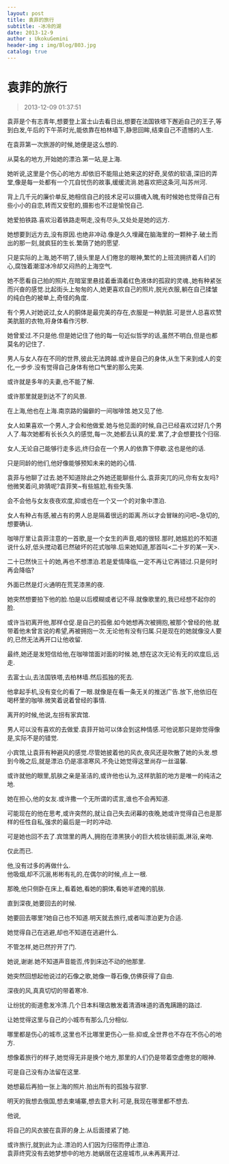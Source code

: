 ```yaml
---
layout: post
title: 袁菲的旅行
subtitle: -冰冷的湖
date: 2013-12-9
author : UkokuGemini
header-img : img/Blog/B03.jpg
catalog: true
---
```

# 袁菲的旅行
> 2013-12-09 01:37:51


袁菲是个有志青年,想要登上富士山去看日出,想要在法国铁塔下邂逅自己的王子,等到白发,午后的下午茶时光,能依靠在柏林墙下,静思回眸,结束自己不遗憾的人生.  
  
在袁菲第一次旅游的时候,她便是这么想的.  
  
从莫名的地方,开始她的漂泊.第一站,是上海.  
  
她听说,这里是个伤心的地方.却依旧不能阻止她来这的好奇,吴侬的软语,深旧的弄堂,像是每一处都有一个兀自忧伤的故事,缓缓流淌.她喜欢把这条河,叫苏州河.  
  
背上几千元的廉价单反,她相信自己的技术足可以摄魂入魄,有时候她也觉得自己有些小小的自恋,转而又安慰的,摄影也不过是愉悦自己.  
  
她爱拍铁路.喜欢沿着铁路走啊走,没有尽头,又处处是她的远方.  
  
她想要到远方去,没有原因.也绝非冲动.像是久久埋藏在脑海里的一颗种子.破土而出的那一刻,就疯狂的生长.繁荫了她的愿望.  
  
只是实际的上海,她不明了,镜头里是人们倦怠的眼神,繁忙的上班流拥挤着人们的心,腐蚀着潮湿冰冷却又闷热的上海空气.  
  
她不愿看自己拍的照片,在暗室里悬挂着垂滴着红色液体的孤寂的灵魂.,她有种紧张而兴奋的感觉.比起街头上匆匆的人,她更喜欢自己的照片,脱光衣服,躺在自己揉皱的纯白色的被单上,奇怪的角度.  
  
有个男人对她说过,女人的胴体是最完美的存在,衣服是一种肮脏.可是世人总喜欢赞美肮脏的衣物,将身体看作污秽.  
  
她曾爱过.不只是他.但是她记住了他的每一句近似哲学的话,虽然不明白,但是也都莫名的记住了.  
  
男人与女人存在不同的世界,彼此无法跨越.或许是自己的身体,从生下来到成人的变化,一步步.没有觉得自己身体有他口气里的那么完美.  
  
或许就是多年的夫妻,也不能了解.  
  
或许那里就是到达不了的风景.  
  
在上海,他也在上海.南京路的偏僻的一间咖啡馆.她又见了他.  
  
女人如果喜欢一个男人,才会和他做爱.她与他见面的时候,自己已经喜欢过好几个男人了.每次她都有长长久久的感觉,每一次,她都去认真的爱.累了,才会想要找个归宿.  
  
女人,无论自己能够行走多远,终归会在一个男人的依靠下停歇.这也是他的话.  
  
只是同龄的他们,他好像能够预知未来的她的心情.  
  
袁菲与他聊了过去.她不知道除此之外她还能聊些什么.袁菲突兀的问,你有女友吗?他微笑着问,妳猜呢?袁菲笑~有些尴尬,有些失落.  
  
会不会他与女友夜夜欢度,抑或也在一个又一个的对象中漂泊.  
  
女人有种占有感,被占有的男人总是隔着很远的距离.所以才会冒昧的问吧~急切的,想要确认.  
  
咖啡厅里让袁菲注意的一首歌,是一个女生的声音,唱的很轻.那时,她尴尬的不知道说什么好,低头搅动着已然破坏的花式咖啡.后来她知道,那首叫<二十岁的某一天>.  
  
二十已然快三十的她,再也不想漂泊.若是爱情降临,一定不再让它再错过.只是何时再会降临?  
  
外面已然是灯火通明在荒芜漆黑的夜.  
  
她突然想要拍下他的脸.怕是以后模糊或者记不得.就像歌里的,我已经想不起你的脸.  
  
或许当初离开他,那样仓促.是自己的孤傲.如今她想再次被拥抱,被那个曾经的他.就带着他未曾言说的希望,再被拥抱一次.无论他有没有归属.只是现在的她就像没人要的,已然无法再开口让他收留.  
  
最终,她还是发短信给他,在咖啡馆面对面的时候.她,想在这次无论有无的欢度后,远走.  
  
去富士山,去法国铁塔,去柏林墙.然后孤独的死去.  
  
他拿起手机,没有变化的看了一眼.就像是在看一条无关的推送广告.放下,他依旧在喝杯里的咖啡.微笑着说着曾经的事情.  
  
离开的时候,他说,左拐有家宾馆.  
  
男人可以没有喜欢的去做爱.袁菲开始可以体会到这种情感.可他说那只是妳觉得像是,实际不是的错觉.  
  
小宾馆,让袁菲有种避风的感觉.尽管她披着他的风衣,夜风还是吹散了她的头发.想到今晚之后,就是漂泊.仍是凛凛寒风.不免让她觉得这里尚存一丝温馨.  
  
或许就他的眼里,肌肤之亲是圣洁的,或许他也认为,这样肮脏的地方是唯一的纯洁之地.  
  
她在担心,他的女友.或许撒一个无所谓的谎言,谁也不会再知道.  
  
可能现在的他在思考,或许突然的,就让自己失去闭幕的夜晚,她或许觉得自己也是那样的任性自私,强求的最后是一时的冲动.  
  
可是她也回不去了.宾馆里的两人,拥抱在漆黑狭小的巨大梳妆镜前面,淋浴,亲吻.  
  
仅此而已.  
  
他,没有过多的再做什么.  
他吸烟,却不沉溺,彬彬有礼的,在偶尔的时候,点上一根.  
  
那晚,他只侧卧在床上,看着她,看她的胴体,看她半遮掩的肌肤.  
  
直到深夜,她要回去的时候.  
  
她要回去哪里?她自己也不知道.明天就去旅行,或者叫漂泊更为合适.  
  
她觉得自己在逃避,却也不知道在逃避什么.  
  
不管怎样,她已然拧开了门.  
  
她说,谢谢.她不知道声音能否,传到床边不动的他那里.  
  
她突然回想起他说过的石像之歌,她像一尊石像,仿佛获得了自由.  
  
深夜的风,真真切切的带着寒冷.  
  
让纷扰的街道愈发冷清.几个日本料理店散发着清酒味道的酒鬼蹒跚的路过.  
  
让她觉得这里与自己的小城市有那么几分相似.  
  
哪里都是伤心的城市,这里也不比哪里更伤心一些.抑或,全世界也不存在不伤心的地方.  
  
想像着旅行的样子,她觉得无非是换个地方,那里的人们仍是带着空虚倦怠的眼神.  
  
可是自己没有办法留在这里.  
  
她想最后再拍一张上海的照片.拍出所有的孤独与寂寥.  
  
  
  
明天的我想去俄国,想去柬埔寨,想去意大利.可是,我现在哪里都不想去.  
  
他说,  
  
将自己的风衣披在袁菲的身上.从后面搂紧了她.  
  
  
或许旅行,就到此为止.漂泊的人们因为归宿而停止漂泊.  
袁菲终究没有去她梦想中的地方.她蜗居在这座城市,从未再离开过.  
